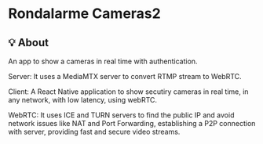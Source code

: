 # Rondalarme Cameras2

## :bulb: About

An app to show a cameras in real time with authentication.

Server: It uses a MediaMTX server to convert RTMP stream to WebRTC.

Client: A React Native application to show secutiry cameras in real time, in any network, with low latency, using webRTC.

WebRTC: It uses ICE and TURN servers to find the public IP and avoid network issues like NAT and Port Forwarding, establishing a P2P connection with server, providing fast and secure video streams.
